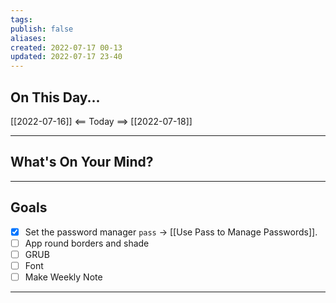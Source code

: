 ```yaml
---
tags:
publish: false
aliases: 
created: 2022-07-17 00-13
updated: 2022-07-17 23-40
---
```


## On This Day...
[[2022-07-16]] <== Today ==> [[2022-07-18]]

---


## What's On Your Mind? 


---

## Goals
- [x] Set the password manager `pass` -> [[Use Pass to Manage Passwords]].
- [ ] App round borders and shade
- [ ] GRUB
- [ ] Font
- [ ] Make Weekly Note
---

